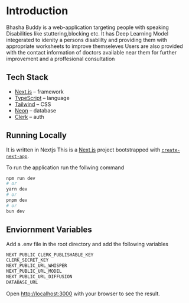 <!-- <img src="./public/readme-image.png" /> -->

# Introduction
Bhasha Buddy is a web-application targeting people with speaking Disabilities like stuttering,blocking etc.
It has Deep Learning Model integerated to idenity a persons disablilty and providing them with appropriate worksheets to improve themseleves
Users are also provided with the contact information of doctors available near them for further improvement and a proffesional consultation


## Tech Stack

- [Next.js](https://nextjs.org/) – framework
- [TypeScript](https://www.typescriptlang.org/) – language
- [Tailwind](https://tailwindcss.com/) – CSS
- [Neon](https://neon.tech/) – database
- [Clerk](https://clerk.com/) – auth


## Running Locally
It is written in Nextjs 
This is a [Next.js](https://nextjs.org/) project bootstrapped with [`create-next-app`](https://github.com/vercel/next.js/tree/canary/packages/create-next-app).

To run the application run the follwing command
```bash
npm run dev
# or
yarn dev
# or
pnpm dev
# or
bun dev
```
## Enviornment Variables
Add a .env file in the root directory and add the following variables
```bash
NEXT_PUBLIC_CLERK_PUBLISHABLE_KEY
CLERK_SECRET_KEY
NEXT_PUBLIC_URL_WHISPER 
NEXT_PUBLIC_URL_MODEL 
NEXT_PUBLIC_URL_DIFFUSION
DATABASE_URL
```

Open [http://localhost:3000](http://localhost:3000) with your browser to see the result.


